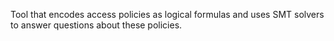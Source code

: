 Tool that encodes access policies as logical formulas and uses SMT solvers to answer questions about these policies.